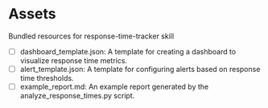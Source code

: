 # Assets

Bundled resources for response-time-tracker skill

- [ ] dashboard_template.json: A template for creating a dashboard to visualize response time metrics.
- [ ] alert_template.json: A template for configuring alerts based on response time thresholds.
- [ ] example_report.md: An example report generated by the analyze_response_times.py script.
